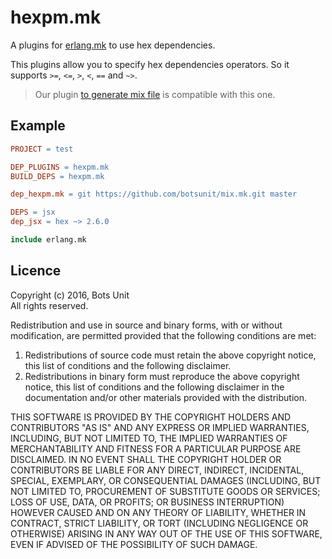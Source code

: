 # hexpm.mk

A plugins for [erlang.mk](http://erlang.mk) to use hex dependencies.

This plugins allow you to specify hex dependencies operators. So it supports `>=`, `<=`, `>`, `<`, `==` and `~>`.

> Our plugin [to generate mix file](https://github.com/botsunit/mix.mk) is compatible with this one.

## Example

```makefile
PROJECT = test

DEP_PLUGINS = hexpm.mk
BUILD_DEPS = hexpm.mk

dep_hexpm.mk = git https://github.com/botsunit/mix.mk.git master

DEPS = jsx
dep_jsx = hex ~> 2.6.0

include erlang.mk
```

## Licence

Copyright (c) 2016, Bots Unit<br />
All rights reserved.

Redistribution and use in source and binary forms, with or without modification, are permitted provided that the following conditions are met:

1. Redistributions of source code must retain the above copyright notice, this list of conditions and the following disclaimer.
1. Redistributions in binary form must reproduce the above copyright notice, this list of conditions and the following disclaimer in the documentation and/or other materials provided with the distribution.


THIS SOFTWARE IS PROVIDED BY THE COPYRIGHT HOLDERS AND CONTRIBUTORS "AS IS" AND ANY EXPRESS OR IMPLIED WARRANTIES, INCLUDING, BUT NOT LIMITED TO, THE IMPLIED WARRANTIES OF MERCHANTABILITY AND FITNESS FOR A PARTICULAR PURPOSE ARE DISCLAIMED. IN NO EVENT SHALL THE COPYRIGHT HOLDER OR CONTRIBUTORS BE LIABLE FOR ANY DIRECT, INDIRECT, INCIDENTAL, SPECIAL, EXEMPLARY, OR CONSEQUENTIAL DAMAGES (INCLUDING, BUT NOT LIMITED TO, PROCUREMENT OF SUBSTITUTE GOODS OR SERVICES; LOSS OF USE, DATA, OR PROFITS; OR BUSINESS INTERRUPTION) HOWEVER CAUSED AND ON ANY THEORY OF LIABILITY, WHETHER IN CONTRACT, STRICT LIABILITY, OR TORT (INCLUDING NEGLIGENCE OR OTHERWISE) ARISING IN ANY WAY OUT OF THE USE OF THIS SOFTWARE, EVEN IF ADVISED OF THE POSSIBILITY OF SUCH DAMAGE.


